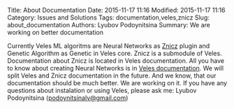 Title: About Documentation
Date: 2015-11-17 11:16
Modified: 2015-11-17 11:16
Category: Issues and Solutions
Tags: documentation,veles,znicz
Slug: about_documentation
Authors: Lyubov Podoynitsina
Summary: We are working on better documentation

Currently Veles ML algoritms are Neural Networks as [Znicz](https://github.com/Samsung/veles.znicz) plugin and Genetic Algorithm as Genetic in Veles core. Znicz is a submodule of Veles. Documentation about Znicz is located in Veles documentation. All you have to know about creating Neural Networks is in [Veles documentation](https://velesnet.ml/jenkins/job/VELES_Python_Veles_Tests/Veles_Machine_Learning_Platform_Documentation/). We will split Veles and Znicz documentation in the future. And we know, that our documentation should be much better. We are working on it. If you have any questions about instalation or using Veles, please ask me: Lyubov Podoynitsina (podoynitsinalv@gmail.com)

